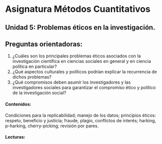 # Asignatura Métodos Cuantitativos

## Unidad 5: Problemas éticos en la investigación. 

## Preguntas orientadoras: 

1. ¿Cuáles son los principales problemas éticos asociados con la investigación científica en ciencias sociales en general y en ciencia política en particular?
2. ¿Qué aspectos culturales y políticos podrían explicar la recurrencia de dichos problemas?
3. ¿Qué compromisos deben asumir los investigadores y las investigadores sociales para garantizar el compromiso ético y político de la investigación social?

#### Contenidos:

Condiciones para la replicabilidad; manejo de los datos; principios éticos: respeto, beneficio y justicia; fraude, plagio, conflictos de interés; harking, p-harking, cherry-picking; revisión por pares.

#### Lecturas: 

















